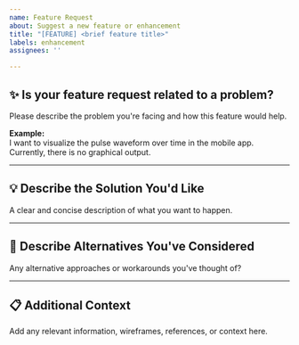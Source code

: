 ```yaml
---
name: Feature Request
about: Suggest a new feature or enhancement
title: "[FEATURE] <brief feature title>"
labels: enhancement
assignees: ''

---
```


## ✨ Is your feature request related to a problem?

Please describe the problem you're facing and how this feature would help.

**Example:**  
I want to visualize the pulse waveform over time in the mobile app. Currently, there is no graphical output.

---

## 💡 Describe the Solution You'd Like

A clear and concise description of what you want to happen.

---

## 🔁 Describe Alternatives You've Considered

Any alternative approaches or workarounds you've thought of?

---

## 📋 Additional Context

Add any relevant information, wireframes, references, or context here.
